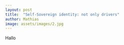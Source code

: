 ```yaml
---
layout: post
title:  "Self-Sovereign identity: not only drivers"
author: Mathias
image: assets/images/2.jpg
---
```



Hallo
